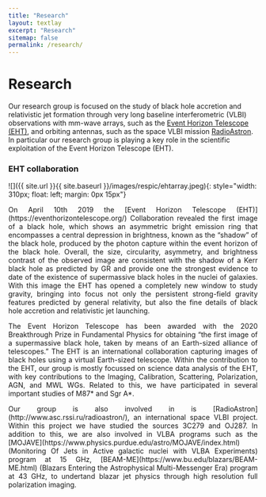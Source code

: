 ```yaml
---
title: "Research"
layout: textlay
excerpt: "Research"
sitemap: false
permalink: /research/
---
```


# Research

<p align="justify">

Our research group is focused on the study of black hole accretion and relativistic jet formation through very long baseline interferometric  (VLBI) observations with mm-wave arrays, such as the <a href="https://eventhorizontelescope.org/">Event Horizon Telescope (EHT)</a>, and orbiting antennas, such as the space VLBI mission <a href="http://www.asc.rssi.ru/radioastron/"> RadioAstron</a>. In particular our research group is playing a key role in the scientific exploitation of the Event Horizon Telescope (EHT). </br>

</p> 

### EHT collaboration

![]({{ site.url }}{{ site.baseurl }}/images/respic/ehtarray.jpeg){: style="width: 310px; float: left; margin: 0px  15px"}

<p align="justify">
On April 10th 2019 the [Event Horizon Telescope (EHT)](https://eventhorizontelescope.org/) Collaboration revealed the first image of a black hole, which shows an asymmetric bright emission ring that encompasses a central depression in brightness, known as the “shadow” of the black hole, produced by the photon capture within the event horizon of the black hole. Overall, the size, circularity, asymmetry, and brightness contrast of the observed image are consistent with the shadow of a Kerr black hole as predicted by GR and provide one the strongest evidence to date of the existence of supermassive black holes in the nuclei of galaxies. With this image the EHT has opened a completely new window to study gravity, bringing into focus not only the persistent strong-field gravity features predicted by general relativity, but also the fine details of black hole accretion and relativistic jet launching.
</p>

<p align="justify">
The Event Horizon Telescope has been awarded with the 2020 Breakthrough Prize in Fundamental Physics for obtaining “the first image of a supermassive black hole, taken by means of an Earth-sized alliance of telescopes.”
The EHT is an international collaboration capturing images of black holes using a virtual Earth-sized telescope. Within the contribution to the EHT, our group is mostly focussed on science data analysis of the EHT, with key contributions to the Imaging, Calibration, Scattering, Polarization, AGN, and MWL WGs. Related to this, we have participated in several important studies of M87* and Sgr A*.
</p>

<p align="justify">
Our group is also involved in is [RadioAstron](http://www.asc.rssi.ru/radioastron/), an international space VLBI project. Within this project we have studied the sources 3C279 and OJ287. In addition to this, we are also involved in VLBA programs such as the [MOJAVE](https://www.physics.purdue.edu/astro/MOJAVE/index.html) (Monitoring Of Jets in Active galactic nuclei with VLBA Experiments) program at 15 GHz, [BEAM-ME](https://www.bu.edu/blazars/BEAM-ME.html) (Blazars Entering the Astrophysical Multi-Messenger Era) program at 43 GHz, to undertand blazar jet physics through high resolution full polarization imaging. 
</p>